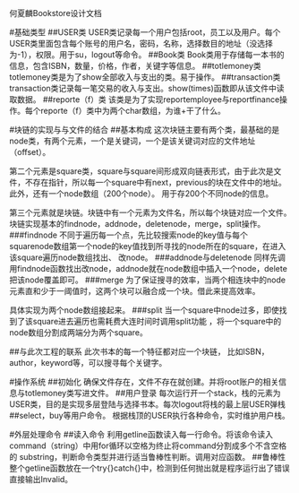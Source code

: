何夏麟Bookstore设计文档



#基础类型
  ##USER类
USER类记录每一个用户包括root，员工以及用户。每个USER类里面包含每个账号的用户名，密码，名称，选择数目的地址（没选择为-1），权限。用于su，logout等命令。
  ##Book类
Book类用于存储每一本书的信息，包含ISBN，数量，价格，作者，关键字等信息。
  ##totlemoney类
totlemoney类是为了show全部收入与支出的类。易于操作。
  ##transaction类
transaction类记录每一笔交易的收入与支出。show(times)函数即从该文件中读取数据。
  ##reporte（f）类
该类是为了实现reportemployee与reportfinance操作。每个reporte（f）类中为两个char数组，为谁+干了什么。

#块链的实现与与文件的结合
 ##基本构成
这次块链主要有两个类，最基础的是node类，有两个元素，一个是关键词，一个是该关键词对应的文件地址（offset）。

第二个元素是square类，square与square间形成双向链表形式，由于此次是文件，不存在指针，所以每一个square中有next，previous的块在文件中的地址。此外，还有一个node数组（200个node）。
用于存200个不同node的信息。

第三个元素就是块链。块链中有一个元素为文件名，所以每个块链对应一个文件。块链实现基本的findnode，addnode，deletenode，merge，split操作。
###findnode
不同于遍历每一个点，先比较搜索node的key值与每个squarenode数组第一个node的key值找到所寻找的node所在的square，在进入该square遍历node数组找出、
改node。
###addnode与deletenode
同样先调用findnode函数找出改node，addnode就在node数组中插入一个node，delete把该node覆盖即可。
###merge
为了保证搜寻的效率，当两个相连块中的node元素直和少于一阈值时，这两个块可以融合成一个块。借此来提高效率。

具体实现为两个node数组接起来。
###split
当一个square中node过多，即使找到了该square进去遍历也需耗费大连时间时调用split功能
，将一个square中的node数组分割成两端分为两个square。

##与此次工程的联系
此次书本的每一个特征都对应一个块链， 比如ISBN，author，keyword等，可以搜寻每个关键字。

#操作系统
##初始化
确保文件存在，文件不存在就创建。并将root账户的相关信息与totlemoney类写进文件。
##用户登录
每次运行开一个stack，栈的元素为USER类，目的是实现多层登陆与选择书本。每次logout将栈的最上层USER弹栈
##select，buy等用户命令。
根据栈顶的USER执行各种命令，实时维护用户栈。


#外层处理命令
##读入命令
利用getline函数读入每一行命令。将该命令读入command（string）中用for循环以空格为终止将command分割成多个不含空格的
substring，判断命令类型并进行适当鲁棒性判断。调用对应函数。
##鲁棒性
整个getline函数放在一个try{}catch{}中，检测到任何抛出就是程序运行出了错误直接输出Invalid。